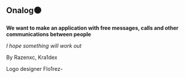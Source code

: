 ## Onalog⚫

**We want to make an application with free messages, calls and other communications between people**

*I hope something will work out*

By Razenxc, Kra1dex

Logo designer Flo1rez-
